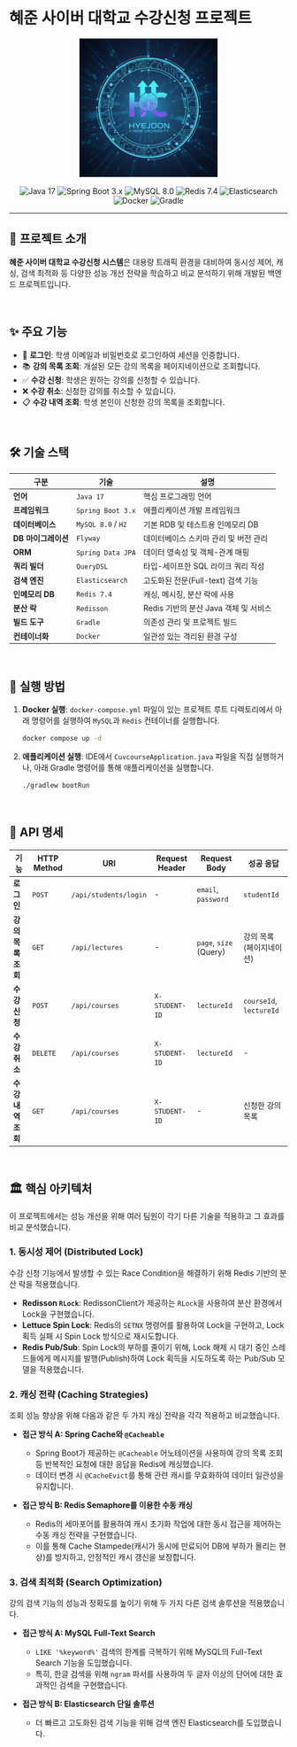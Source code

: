 # 혜준 사이버 대학교 수강신청 프로젝트

<p align="center">
  <img src="docs/logo.png" width="250" alt="Hyejoon Cyber University Logo"/>
</p>

<p align="center">
  <img src="https://img.shields.io/badge/Java-17-blue?logo=java&logoColor=white" alt="Java 17"/>
  <img src="https://img.shields.io/badge/Spring%20Boot-3.x-green?logo=spring-boot&logoColor=white" alt="Spring Boot 3.x"/>
  <img src="https://img.shields.io/badge/MySQL-8.0-blue?logo=mysql&logoColor=white" alt="MySQL 8.0"/>
  <img src="https://img.shields.io/badge/Redis-7.4-red?logo=redis&logoColor=white" alt="Redis 7.4"/>
  <img src="https://img.shields.io/badge/Elasticsearch-8.x-yellow?logo=elasticsearch&logoColor=white" alt="Elasticsearch"/>
  <img src="https://img.shields.io/badge/Docker-blue?logo=docker&logoColor=white" alt="Docker"/>
  <img src="https://img.shields.io/badge/Gradle-gray?logo=gradle&logoColor=white" alt="Gradle"/>
</p>

---

## 📝 **프로젝트 소개**

**혜준 사이버 대학교 수강신청 시스템**은 대용량 트래픽 환경을 대비하여 동시성 제어, 캐싱, 검색 최적화 등 다양한 성능 개선 전략을 학습하고 비교 분석하기 위해 개발된 백엔드 프로젝트입니다.

<br>

## ✨ **주요 기능**

- 🔐 **로그인**: 학생 이메일과 비밀번호로 로그인하여 세션을 인증합니다.
- 📚 **강의 목록 조회**: 개설된 모든 강의 목록을 페이지네이션으로 조회합니다.
- ✅ **수강 신청**: 학생은 원하는 강의를 신청할 수 있습니다.
- ❌ **수강 취소**: 신청한 강의를 취소할 수 있습니다.
- 📋 **수강 내역 조회**: 학생 본인이 신청한 강의 목록을 조회합니다.

<br>

## 🛠️ **기술 스택**

| 구분 | 기술 | 설명 |
| --- | --- | --- |
| **언어** | `Java 17` | 핵심 프로그래밍 언어 |
| **프레임워크** | `Spring Boot 3.x` | 애플리케이션 개발 프레임워크 |
| **데이터베이스** | `MySQL 8.0` / `H2` | 기본 RDB 및 테스트용 인메모리 DB |
| **DB 마이그레이션** | `Flyway` | 데이터베이스 스키마 관리 및 버전 관리 |
| **ORM** | `Spring Data JPA` | 데이터 영속성 및 객체-관계 매핑 |
| **쿼리 빌더** | `QueryDSL` | 타입-세이프한 SQL 라이크 쿼리 작성 |
| **검색 엔진** | `Elasticsearch` | 고도화된 전문(Full-text) 검색 기능 |
| **인메모리 DB** | `Redis 7.4` | 캐싱, 메시징, 분산 락에 사용 |
| **분산 락**| `Redisson` | Redis 기반의 분산 Java 객체 및 서비스 |
| **빌드 도구** | `Gradle` | 의존성 관리 및 프로젝트 빌드 |
| **컨테이너화**| `Docker` | 일관성 있는 격리된 환경 구성 |

<br>

## 🚀 **실행 방법**

1.  **Docker 실행**: `docker-compose.yml` 파일이 있는 프로젝트 루트 디렉토리에서 아래 명령어를 실행하여 `MySQL`과 `Redis` 컨테이너를 실행합니다.

    ```bash
    docker compose up -d
    ```

2.  **애플리케이션 실행**: IDE에서 `CuvcourseApplication.java` 파일을 직접 실행하거나, 아래 Gradle 명령어를 통해 애플리케이션을 실행합니다.

    ```bash
    ./gradlew bootRun
    ```

<br>

## 📖 **API 명세**

| 기능 | HTTP Method | URI | Request Header | Request Body | 성공 응답 |
| --- | --- | --- | --- | --- | --- |
| **로그인** | `POST` | `/api/students/login` | - | `email`, `password` | `studentId` |
| **강의 목록 조회** | `GET` | `/api/lectures` | - | `page`, `size` (Query) | 강의 목록 (페이지네이션) |
| **수강 신청** | `POST` | `/api/courses` | `X-STUDENT-ID` | `lectureId` | `courseId`, `lectureId` |
| **수강 취소** | `DELETE` | `/api/courses` | `X-STUDENT-ID` | `lectureId` | - |
| **수강 내역 조회** | `GET` | `/api/courses` | `X-STUDENT-ID` | - | 신청한 강의 목록 |

<br>

## 🏛️ **핵심 아키텍처**

이 프로젝트에서는 성능 개선을 위해 여러 팀원이 각기 다른 기술을 적용하고 그 효과를 비교 분석했습니다.

### 1. 동시성 제어 (Distributed Lock)

수강 신청 기능에서 발생할 수 있는 Race Condition을 해결하기 위해 Redis 기반의 분산 락을 적용했습니다.

- **Redisson `RLock`**: RedissonClient가 제공하는 `RLock`을 사용하여 분산 환경에서 Lock을 구현했습니다.
- **Lettuce Spin Lock**: Redis의 `SETNX` 명령어를 활용하여 Lock을 구현하고, Lock 획득 실패 시 Spin Lock 방식으로 재시도합니다.
- **Redis Pub/Sub**: Spin Lock의 부하를 줄이기 위해, Lock 해제 시 대기 중인 스레드들에게 메시지를 발행(Publish)하여 Lock 획득을 시도하도록 하는 Pub/Sub 모델을 적용했습니다.

### 2. 캐싱 전략 (Caching Strategies)

조회 성능 향상을 위해 다음과 같은 두 가지 캐싱 전략을 각각 적용하고 비교했습니다.

- **접근 방식 A: Spring Cache와 `@Cacheable`**
    - Spring Boot가 제공하는 `@Cacheable` 어노테이션을 사용하여 강의 목록 조회 등 반복적인 요청에 대한 응답을 Redis에 캐싱했습니다.
    - 데이터 변경 시 `@CacheEvict`를 통해 관련 캐시를 무효화하여 데이터 일관성을 유지합니다.

- **접근 방식 B: Redis Semaphore를 이용한 수동 캐싱**
    - Redis의 세마포어를 활용하여 캐시 초기화 작업에 대한 동시 접근을 제어하는 수동 캐싱 전략을 구현했습니다.
    - 이를 통해 Cache Stampede(캐시가 동시에 만료되어 DB에 부하가 몰리는 현상)를 방지하고, 안정적인 캐시 갱신을 보장합니다.

### 3. 검색 최적화 (Search Optimization)

강의 검색 기능의 성능과 정확도를 높이기 위해 두 가지 다른 검색 솔루션을 적용했습니다.

- **접근 방식 A: MySQL Full-Text Search**
    - `LIKE '%keyword%'` 검색의 한계를 극복하기 위해 MySQL의 Full-Text Search 기능을 도입했습니다.
    - 특히, 한글 검색을 위해 `ngram` 파서를 사용하여 두 글자 이상의 단어에 대한 효과적인 검색을 구현했습니다.

- **접근 방식 B: Elasticsearch 단일 솔루션**
    - 더 빠르고 고도화된 검색 기능을 위해 검색 엔진 Elasticsearch를 도입했습니다.